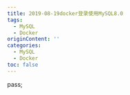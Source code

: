 ```yaml
---
title: 2019-08-19docker登录使用MySQL8.0
tags:
  - MySQL
  - Docker
originContent: ''
categories:
  - MySQL
  - Docker
toc: false
---
```


pass;